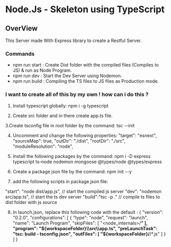 # Node.Js - Skeleton using TypeScript

## OverView
This Server made With Express library to create a Restful Server.

### Commands
- npm run start : Create Dist folder with the compiled files (Compiles to JS) & run as Node Program.
- npm run dev : Start the Dev Server using Nodemon.
- npm run build : Compiling the TS files to JS files as Production mode.


### I want to create all of this by my own ! how can i do this ?
1. Install typescript globally:
npm i -g typescript

2. Create src folder and in there create app.ts file.

3.Create tsconfig file in root folder by the command:
tsc --init

4. Uncomment and change the following properties:
 "target": "esnext",
 "sourceMap": true, 
 "outDir": "./dist",
 "rootDir": "./src",
"moduleResolution": "node", 

5. Install the following packages by the command: 
npm i -D express typescript ts-node nodemon mongoose @types/node @types/express

6. Create a package json file by the command:
 npm init --y
 
7. add the following scripts in package.json file:

"start": "node dist/app.js", // start the compiled js server
"dev": "nodemon src/app.ts", // start the ts dev server
"build":"tsc -p ." // compile ts files to dist folder with js source

8. In launch.json, replace this following code with the default :
{
    "version": "0.2.0",
    "configurations": [
        {
            "type": "node",
            "request": "launch",
            "name": "Launch Program",
            "skipFiles": [
                "<node_internals>/**"
            ],
            "program": "${workspaceFolder}\\src\\app.ts",
            "preLaunchTask": "tsc: build - tsconfig.json",
            "outFiles": [
                "${workspaceFolder}/**/*.js"
            ]
        }
    ]
}

 
 
